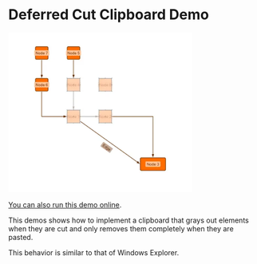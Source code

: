 <!--
 //////////////////////////////////////////////////////////////////////////////
 // @license
 // This file is part of yFiles for HTML.
 // Use is subject to license terms.
 //
 // Copyright (c) by yWorks GmbH, Vor dem Kreuzberg 28,
 // 72070 Tuebingen, Germany. All rights reserved.
 //
 //////////////////////////////////////////////////////////////////////////////
-->
# Deferred Cut Clipboard Demo

<img src="../../../doc/demo-thumbnails/clipboard-deferred-cut.webp" alt="demo-thumbnail" height="320"/>

[You can also run this demo online](https://www.yworks.com/demos/view/clipboard-deferred-cut/).

This demos shows how to implement a clipboard that grays out elements when they are cut and only removes them completely when they are pasted.

This behavior is similar to that of Windows Explorer.
